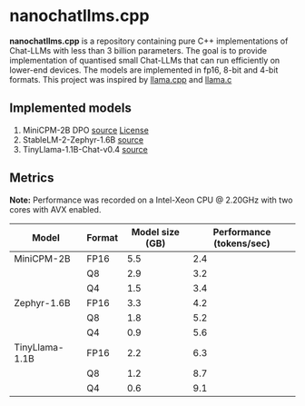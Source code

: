  # nanochatllms.cpp

**nanochatllms.cpp** is a repository containing pure C++ implementations of Chat-LLMs
with less than 3 billion parameters. The goal is to provide implementation of quantised
small Chat-LLMs that can run efficiently on lower-end devices. The models are
implemented in fp16, 8-bit and 4-bit formats. This project was inspired by
[llama.cpp](https://github.com/ggerganov/llama.cpp) and [llama.c](https://github.com/karpathy/llama2.c)

## Implemented models
1. MiniCPM-2B DPO [source](https://huggingface.co/openbmp/MiniCPM-2B-dpo-fp16) [License](https://github.com/OpenBMB/General-Model-License/blob/main/%E9%80%9A%E7%94%A8%E6%A8%A1%E5%9E%8B%E8%AE%B8%E5%8F%AF%E5%8D%8F%E8%AE%AE-%E6%9D%A5%E6%BA%90%E8%AF%B4%E6%98%8E-%E5%AE%A3%E4%BC%A0%E9%99%90%E5%88%B6-%E5%95%86%E4%B8%9A%E6%8E%88%E6%9D%83.md)
1. StableLM-2-Zephyr-1.6B [source](https://huggingface.co/stabilityai/stablelm-2-zephyr-1_6b)
2. TinyLlama-1.1B-Chat-v0.4 [source](https://github.com/jzhang38/TinyLlama)


## Metrics

**Note:** Performance was recorded on a Intel-Xeon CPU @ 2.20GHz with two cores with AVX enabled.

| Model          | Format | Model size (GB) | Performance (tokens/sec) |
| -------------- | ------ | --------------- | ------------------------ |
| MiniCPM-2B     | FP16   | 5.5             |  2.4                     |
|                | Q8     | 2.9             |  3.2                     |
|                | Q4     | 1.5             |  3.4                     |
| Zephyr-1.6B    | FP16   | 3.3             |  4.2                     |
|                | Q8     | 1.8             |  5.2                     |
|                | Q4     | 0.9             |  5.6                     |
| TinyLlama-1.1B | FP16   | 2.2             |  6.3                     |
|                | Q8     | 1.2             |  8.7                     |
|                | Q4     | 0.6             |  9.1                     |

